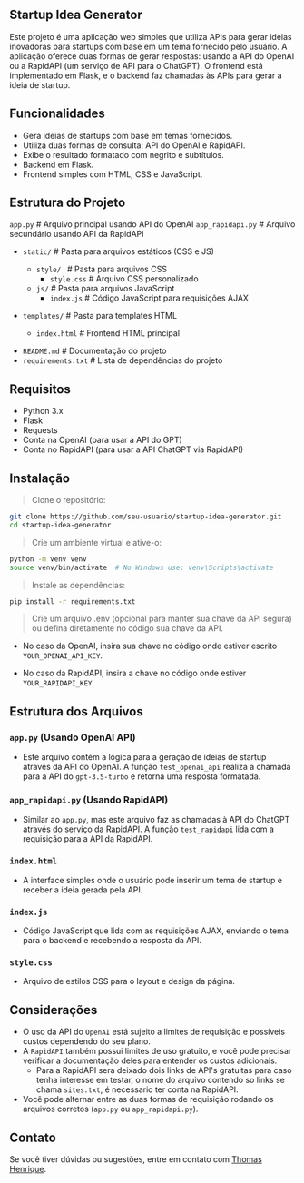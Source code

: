 ## Startup Idea Generator
Este projeto é uma aplicação web simples que utiliza APIs para gerar ideias inovadoras para startups com base em um tema fornecido pelo usuário. A aplicação oferece duas formas de gerar respostas: usando a API do OpenAI ou a RapidAPI (um serviço de API para o ChatGPT). O frontend está implementado em Flask, e o backend faz chamadas às APIs para gerar a ideia de startup.

## Funcionalidades

- Gera ideias de startups com base em temas fornecidos.
- Utiliza duas formas de consulta: API do OpenAI e RapidAPI.
- Exibe o resultado formatado com negrito e subtítulos.
- Backend em Flask.
- Frontend simples com HTML, CSS e JavaScript.

## Estrutura do Projeto

`app.py`                 # Arquivo principal usando API do OpenAI
`app_rapidapi.py`         # Arquivo secundário usando API da RapidAPI

+ `static/`               # Pasta para arquivos estáticos (CSS e JS)
    + `style/ `           # Pasta para arquivos CSS
        - `style.css`     # Arquivo CSS personalizado
    + `js/`               # Pasta para arquivos JavaScript
        - `index.js`      # Código JavaScript para requisições AJAX

+ `templates/`            # Pasta para templates HTML
    - `index.html`        # Frontend HTML principal

- `README.md`             # Documentação do projeto
- `requirements.txt`      # Lista de dependências do projeto

## Requisitos

- Python 3.x
- Flask
- Requests
- Conta na OpenAI (para usar a API do GPT)
- Conta no RapidAPI (para usar a API ChatGPT via RapidAPI)

## Instalação

> Clone o repositório:

```bash 
git clone https://github.com/seu-usuario/startup-idea-generator.git
cd startup-idea-generator
```

> Crie um ambiente virtual e ative-o:

```bash
python -m venv venv
source venv/bin/activate  # No Windows use: venv\Scripts\activate
```
> Instale as dependências:

```bash
pip install -r requirements.txt
```
> Crie um arquivo .env (opcional para manter sua chave da API segura) ou defina diretamente no código sua chave da API.

- No caso da OpenAI, insira sua chave no código onde estiver escrito `YOUR_OPENAI_API_KEY`.

- No caso da RapidAPI, insira a chave no código onde estiver `YOUR_RAPIDAPI_KEY`.

## Estrutura dos Arquivos

### `app.py` (Usando OpenAI API)
- Este arquivo contém a lógica para a geração de ideias de startup através da API do OpenAI. A função `test_openai_api` realiza a chamada para a API do `gpt-3.5-turbo` e retorna uma resposta formatada.

### `app_rapidapi.py` (Usando RapidAPI)
- Similar ao `app.py`, mas este arquivo faz as chamadas à API do ChatGPT através do serviço da RapidAPI. A função `test_rapidapi` lida com a requisição para a API da RapidAPI.

### `index.html`
- A interface simples onde o usuário pode inserir um tema de startup e receber a ideia gerada pela API.

### `index.js`
- Código JavaScript que lida com as requisições AJAX, enviando o tema para o backend e recebendo a resposta da API.

### `style.css`
- Arquivo de estilos CSS para o layout e design da página.

## Considerações

- O uso da API do `OpenAI` está sujeito a limites de requisição e possíveis custos dependendo do seu plano.
- A `RapidAPI` também possui limites de uso gratuito, e você pode precisar verificar a documentação deles para entender os custos adicionais.
    + Para a RapidAPI sera deixado dois links de API's gratuitas para caso tenha interesse em testar, o nome do arquivo contendo so links se chama `sites.txt`, é necessario ter conta na RapidAPI.
- Você pode alternar entre as duas formas de requisição rodando os arquivos corretos (`app.py` ou `app_rapidapi.py`).


## Contato

Se você tiver dúvidas ou sugestões, entre em contato com [Thomas Henrique](mailto:thomasnhenrique@gmail.com).
